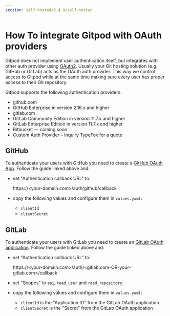 ```yaml
---
section: self-hosted/0.4.0/self-hosted
---
```


# How To integrate Gitpod with OAuth providers

Gitpod does not implement user authentication itself, but integrates with other auth provider using [OAuth2](https://oauth.net/2/).
Usually your Git hosting solution (e.g. GitHub or GitLab) acts as the OAuth auth provider. This way we control access to Gitpod while at
the same time making sure every user has proper access to their Git repository.

Gitpod supports the following authentication providers:

- github.com
- GitHub Enterprise in version 2.16.x and higher
- gitlab.com
- GitLab Community Edition in version 11.7.x and higher
- GitLab Enterprise Edition in version 11.7.x and higher
- Bitbucket — coming soon
- Custom Auth Provider – Inquiry TypeFox for a quote

## GitHub

To authenticate your users with GitHub you need to create a [GitHub OAuth App](https://developer.github.com/apps/building-oauth-apps/creating-an-oauth-app/).
Follow the guide linked above and:

- set "Authentication callback URL" to:


    https://<your-domain.com>/auth/github/callback

- copy the following values and configure them in `values.yaml`:
  - `clientId`
  - `clientSecret`

## GitLab

To authenticate your users with GitLab you need to create an [GitLab OAuth application](https://docs.gitlab.com/ee/integration/oauth_provider.html).
Follow the guide linked above and:

- set "Authentication callback URL" to:


    https://<your-domain.com>/auth/<gitlab.com-OR-your-gitlab.com>/callback

- set "Scopes" to `api`, `read_user` and `read_repository`.
- copy the following values and configure them in `values.yaml`:
  - `clientId` is the "Application ID" from the GitLab OAuth application
  - `clientSecret` is the "Secret" from the GitLab OAuth application
